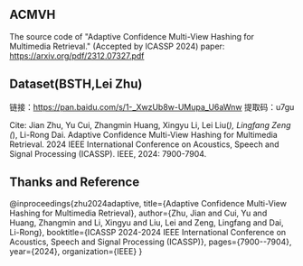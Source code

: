 
## ACMVH
The source code of "Adaptive Confidence Multi-View Hashing for Multimedia Retrieval." (Accepted by ICASSP 2024)
paper: https://arxiv.org/pdf/2312.07327.pdf

## Dataset(BSTH,Lei Zhu)
  链接：https://pan.baidu.com/s/1-_XwzUb8w-UMupa_U6aWnw 提取码：u7gu

Cite:
Jian Zhu, Yu Cui, Zhangmin Huang, Xingyu Li, Lei Liu(*), Lingfang Zeng (*), Li-Rong Dai. Adaptive Confidence Multi-View Hashing for Multimedia Retrieval. 2024 IEEE International Conference on Acoustics, Speech and Signal Processing (ICASSP). IEEE, 2024: 7900-7904.

## Thanks and Reference
  @inproceedings{zhu2024adaptive,
  title={Adaptive Confidence Multi-View Hashing for Multimedia Retrieval},
  author={Zhu, Jian and Cui, Yu and Huang, Zhangmin and Li, Xingyu and Liu, Lei and Zeng, Lingfang and Dai, Li-Rong},
  booktitle={ICASSP 2024-2024 IEEE International Conference on Acoustics, Speech and Signal Processing (ICASSP)},
  pages={7900--7904},
  year={2024},
  organization={IEEE}
}

